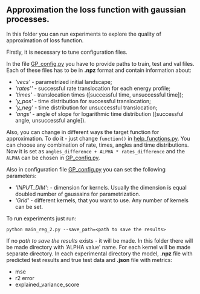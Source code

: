 Approximation the loss function with gaussian processes.
-------------------------------------------------------

In this folder you can run experiments to explore the quality of approximation of loss function.

Firstly, it is necessary to tune configuration files.

In the file [GP_config.py](https://github.com/Nina-Konovalova/bayes_experiment/blob/main/gp_regression_code/GP_config.py)
you have to provide paths to train, test and val files. 
Each of these files has to be in **.npz** format and contain information about:

- *'vecs'* - parametrized initial landscape;
- *'rates''* - successful rate translocation for each energy profile;
- *'times'* - translocation times ([successful time, unsuccessful time]);
- *'y_pos'* - time distribution for successful translocation;
- *'y_neg'* - time distribution for unsuccessful translocation;  
- *'angs'* - angle of slope for logarithmic time distribution ([successful angle, unsuccessful angle]).

Also, you can change in different ways the target function for approximation.
To do it - just change `function()` in [help_functions.py](https://github.com/Nina-Konovalova/bayes_experiment/blob/main/utils/help_functions.py). You can choose any combination of rate, times, angles and time distributions.
Now it is set as `angles_difference + ALPHA * rates_difference` and the `ALPHA` can be chosen in
[GP_config.py](https://github.com/Nina-Konovalova/bayes_experiment/blob/main/gp_regression_code/GP_config.py).

Also in configuration file [GP_config.py](https://github.com/Nina-Konovalova/bayes_experiment/blob/main/gp_regression_code/GP_config.py)
you can set the following parameters:

- *'INPUT_DIM'*: - dimension for kernels. Usually the dimension is equal doubled number of gaussains for parametrization.
- *'Grid'* - different kernels, that you want to use. Any number of kernels can be set.

To run experiments just run:

```buildoutcfg
python main_reg_2.py --save_path=<path to save the results>
```

If no *path to save the results* exists - it will be made. In this folder there will be made
directory with 'ALPHA value' name. For each kernel will be made separate directory. 
In each experimental directory the model, **.npz** file with predicted test results and true test data and **.json** file with metrics:
- mse
- r2 error
- explained_variance_score



